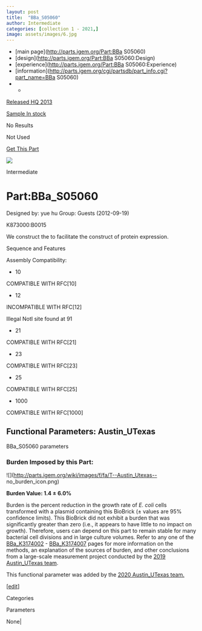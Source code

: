 ```yaml
---
layout: post
title:  "BBa_S05060"
author: Intermediate
categories: [collection 1 - 2021,] 
image: assets/images/6.jpg
---
```



  * [main page](http://parts.igem.org/Part:BBa S05060)
  * [design](http://parts.igem.org/Part:BBa S05060:Design)
  * [experience](http://parts.igem.org/Part:BBa S05060:Experience)
  * [information](http://parts.igem.org/cgi/partsdb/part_info.cgi?part_name=BBa S05060)
  *   * 

[Released HQ 2013](http://parts.igem.org/Help:Part_Status_Box)

[Sample In stock](http://parts.igem.org/Help:Part_Status_Box)

No Results

Not Used

[ Get This Part](http://parts.igem.org/partsdb/get_part.cgi?part=BBa_S05060)

![](http://parts.igem.org/images/partbypart/icon_intermediate.png)

Intermediate

# Part:BBa_S05060

Designed by: yue hu   Group: Guests   (2012-09-19)

K873000:B0015

We construct the to facilitate the construct of protein expression.

Sequence and Features

  

Assembly Compatibility:

  * 10

COMPATIBLE WITH RFC[10]

  * 12

INCOMPATIBLE WITH RFC[12]

Illegal NotI site found at 91  

  * 21

COMPATIBLE WITH RFC[21]

  * 23

COMPATIBLE WITH RFC[23]

  * 25

COMPATIBLE WITH RFC[25]

  * 1000

COMPATIBLE WITH RFC[1000]

  

  

## Functional Parameters: Austin_UTexas

BBa_S05060 parameters

### Burden Imposed by this Part:

![](http://parts.igem.org/wiki/images/f/fa/T--Austin_Utexas--
no_burden_icon.png)

**Burden Value: 1.4 ± 6.0%**

Burden is the percent reduction in the growth rate of _E. coli_ cells
transformed with a plasmid containing this BioBrick (± values are 95%
confidence limits). This BioBrick did not exhibit a burden that was
significantly greater than zero (i.e., it appears to have little to no impact
on growth). Therefore, users can depend on this part to remain stable for many
bacterial cell divisions and in large culture volumes. Refer to any one of the
[BBa_K3174002](http://parts.igem.org/Part:BBa_K3174002) \-
[BBa_K3174007](http://parts.igem.org/Part:BBa_K3174007) pages for more
information on the methods, an explanation of the sources of burden, and other
conclusions from a large-scale measurement project conducted by the [2019
Austin_UTexas team](http://2019.igem.org/Team:Austin_UTexas).

This functional parameter was added by the [2020 Austin_UTexas
team.](http://2020.igem.org/Team:Austin_UTexas/Contribution)

[[edit](http://parts.igem.org/partsdb/part_info.cgi?part_name=BBa_S05060)]

Categories

Parameters

None|

